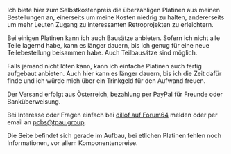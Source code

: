 Ich biete hier zum Selbstkostenpreis die überzähligen Platinen aus meinen Bestellungen an, einerseits um meine Kosten niedrig zu halten, andererseits um mehr Leuten Zugang zu interessanten Retroprojekten zu erleichtern.

Bei einigen Platinen kann ich auch Bausätze anbieten. Sofern ich nicht alle Teile lagernd habe, kann es länger dauern, bis ich genug für eine neue Teilebestellung beisammen habe. Auch Teilbausätze sind möglich.

Falls jemand nicht löten kann, kann ich einfache Platinen auch fertig aufgebaut anbieten. Auch hier kann es länger dauern, bis ich die Zeit dafür finde und ich würde mich über ein Trinkgeld für den Aufwand freuen.

Der Versand erfolgt aus Österreich, bezahlung per PayPal für Freunde oder Banküberweisung.

Bei Interesse oder Fragen einfach bei [dillof auf Forum64](https://www.forum64.de/wcf/index.php?user/22674-dillof/) melden oder per email an [pcbs@tpau.group](mailto:pcbs@tpau.group).

Die Seite befindet sich gerade im Aufbau, bei etlichen Platinen fehlen noch Informationen, vor allem Komponentenpreise.
